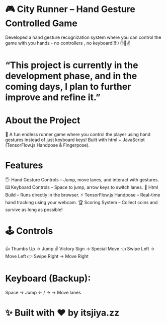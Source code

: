 # 🎮 City Runner – Hand Gesture Controlled Game
Developed  a hand gesture recognization system where you can control the game with you hands -  no controllers , no keyboard!!!:) ✋🤚✌️
# “This project is currently in the development phase, and in the coming days, I plan to further improve and refine it.”

# About the Project
🚀 A fun endless runner game where you control the player using hand gestures instead of just keyboard keys! Built with html + JavaScript (TensorFlow.js Handpose & Fingerpose).

# Features
🖐️ Hand Gesture Controls – Jump, move lanes, and interact with gestures.
⌨️ Keyboard Controls – Space to jump, arrow keys to switch lanes.
🎨 Html Build – Runs directly in the browser.
⚡ TensorFlow.js Handpose – Real-time hand tracking using your webcam.
🏆 Scoring System – Collect coins and survive as long as possible!

# 🕹️ Controls
👍 Thumbs Up → Jump
✌️ Victory Sign → Special Move
👈 Swipe Left → Move Left
👉 Swipe Right → Move Right

# Keyboard (Backup):
Space → Jump
← / → → Move lanes

# ✨ Built with ❤️ by itsjiya.zz
